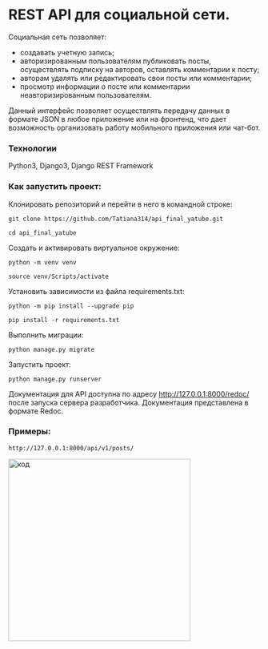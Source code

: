 # REST API для социальной сети.

Социальная сеть позволяет:
- создавать учетную запись;
- авторизированным пользователям публиковать посты, осуществлять подписку на авторов, оставлять комментарии к посту;
- авторам удалять или редактировать свои посты или комментарии;
- просмотр информации о посте или комментарии неавторизированным пользователям.
  
Данный интерфейс позволяет осуществлять передачу данных в формате JSON в любое приложение или на фронтенд, что дает возможность организовать работу мобильного приложения или чат-бот.

### Технологии
Python3, Django3, Django REST Framework

### Как запустить проект:
Клонировать репозиторий и перейти в него в командной строке:
```
git clone https://github.com/Tatiana314/api_final_yatube.git
```
```
cd api_final_yatube 
```
Cоздать и активировать виртуальное окружение:
```
python -m venv venv
```
```
source venv/Scripts/activate
```
Установить зависимости из файла requirements.txt:
```
python -m pip install --upgrade pip
```
```
pip install -r requirements.txt
```
Выполнить миграции:
```
python manage.py migrate
```
Запустить проект:
```
python manage.py runserver
```

Документация для API доступна по адресу http://127.0.0.1:8000/redoc/ после запуска сервера разработчика. Документация представлена в формате Redoc.

### Примеры:
```
http://127.0.0.1:8000/api/v1/posts/
```
<img width="364" alt="код" src="https://github.com/Tatiana314/api_final_yatube/assets/124789269/52ce389b-04dd-4ef6-b4ea-3953e2a540ef">


